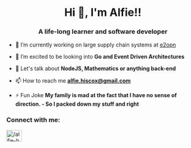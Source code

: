<h1 align="center">Hi 👋, I'm Alfie!!</h1>
<h3 align="center">A life-long learner and software developer</h3>

- 🔭 I’m currently working on large supply chain systems at [e2opn](https://www.e2open.com/)

- 🌱 I’m excited to be looking into **Go and Event Driven Architectures**

- 💬 Let's talk about **NodeJS, Mathematics or anything back-end**

- 📫 How to reach me **alfie.hiscox@gmail.com**

- ⚡ Fun Joke **My family is mad at the fact that I have no sense of direction. - So I packed down my stuff and right**

<h3 align="left">Connect with me:</h3>
<p align="left">
<a href="https://linkedin.com/in//alfie-h" target="blank"><img align="center" src="https://cdn.jsdelivr.net/npm/simple-icons@3.0.1/icons/linkedin.svg" alt="/alfie-h" height="30" width="40" /></a>
</p>
